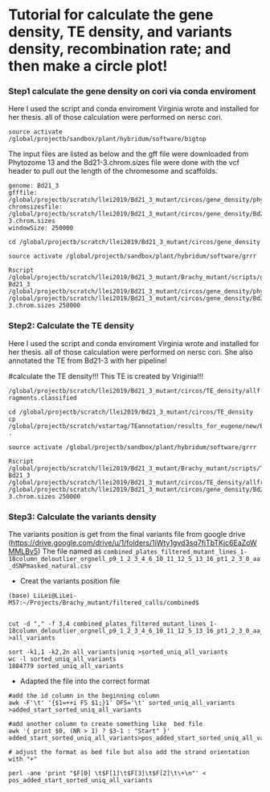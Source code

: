 # Tutorial for calculate the gene density, TE density, and variants density, recombination rate; and then make a circle plot!

### Step1 calculate the gene density on cori via conda enviroment

Here I used the script and conda enviroment Virginia wrote and installed for her thesis. all of those calculation were performed on nersc cori.

```
source activate /global/projectb/sandbox/plant/hybridum/software/bigtop
```
The input files are listed as below and the gff file were downloaded from Phytozome 13 and the Bd21-3.chrom.sizes file were done with the vcf header to pull out the length of the chromesome and scaffolds.

```
genome: Bd21_3
gfffile: /global/projectb/scratch/llei2019/Bd21_3_mutant/circos/gene_density/phytozome/BdistachyonBd21/v1.2/annotation/BdistachyonBd21_3_537_v1.2.gene_exons.gff3
chromsizesfile: /global/projectb/scratch/llei2019/Bd21_3_mutant/circos/gene_density/Bd21-3.chrom.sizes
windowSize: 250000
```
```
cd /global/projectb/scratch/llei2019/Bd21_3_mutant/circos/gene_density

source activate /global/projectb/sandbox/plant/hybridum/software/grrr

Rscript /global/projectb/scratch/llei2019/Bd21_3_mutant/Brachy_mutant/scripts/gene_density/getGeneDensity.R Bd21_3 /global/projectb/scratch/llei2019/Bd21_3_mutant/circos/gene_density/phytozome/BdistachyonBd21/v1.2/annotation/BdistachyonBd21_3_537_v1.2.gene_exons.gff3 /global/projectb/scratch/llei2019/Bd21_3_mutant/circos/gene_density/Bd21-3.chrom.sizes 250000

```

### Step2: Calculate the TE density

Here I used the script and conda enviroment Virginia wrote and installed for her thesis. all of those calculation were performed on nersc cori. She also annotated the TE from Bd21-3 with her pipeline!

#calculate the TE density!!!
This TE is created by Vriginia!!!

`/global/projectb/scratch/llei2019/Bd21_3_mutant/circos/TE_density/allfragments.classified`

```
cd /global/projectb/scratch/llei2019/Bd21_3_mutant/circos/TE_density
cp /global/projectb/scratch/vstartag/TEannotation/results_for_eugene/new/Bd21_3/allfragments.classified .

source activate /global/projectb/sandbox/plant/hybridum/software/grrr

Rscript /global/projectb/scratch/llei2019/Bd21_3_mutant/Brachy_mutant/scripts/TE_density/getTEdensity.R Bd21_3 /global/projectb/scratch/llei2019/Bd21_3_mutant/circos/TE_density/allfragments.classified /global/projectb/scratch/llei2019/Bd21_3_mutant/circos/gene_density/Bd21-3.chrom.sizes 250000

```

### Step3: Calculate the variants density

The variants position is get from the final variants file from google drive (https://drive.google.com/drive/u/1/folders/1iWty1gvd3sq7fjTbTKjc6EaZoWMMLBv5)
The file named as `combined_plates_filtered_mutant_lines_1-18column_deloutlier_orgnell_p9_1_2_3_4_6_10_11_12_5_13_16_pt1_2_3_0_aa_dSNPmasked_natural.csv`

- Creat the variants position file
```
(base) LiLei@LiLei-M57:~/Projects/Brachy_mutant/filtered_calls/combined$ 


cut -d "," -f 3,4 combined_plates_filtered_mutant_lines_1-18column_deloutlier_orgnell_p9_1_2_3_4_6_10_11_12_5_13_16_pt1_2_3_0_aa_dSNPmasked_natural.csv >all_variants

sort -k1,1 -k2,2n all_variants|uniq >sorted_uniq_all_variants
wc -l sorted_uniq_all_variants
1884779 sorted_uniq_all_variants

```

- Adapted the file into the correct format

```
#add the id column in the beginning column
awk -F'\t' '{$1=++i FS $1;}1' OFS='\t' sorted_uniq_all_variants >added_start_sorted_uniq_all_variants

#add another column to create something like  bed file
awk '{ print $0, (NR > 1) ? $3-1 : "Start" }' added_start_sorted_uniq_all_variants>pos_added_start_sorted_uniq_all_variants

# adjust the format as bed file but also add the strand orientation with "+"

perl -ane 'print "$F[0] \t$F[1]\t$F[3]\t$F[2]\t\+\n"' < pos_added_start_sorted_uniq_all_variants

```

